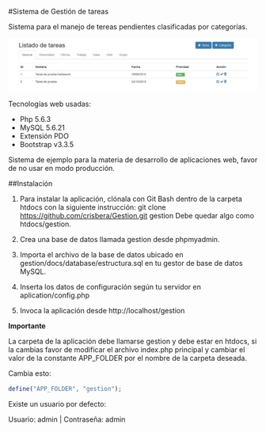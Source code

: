 #Sistema de Gestión de tareas

Sistema para el manejo de tereas pendientes clasificadas por categorías.

![ScreenShot](public/img/screenshot.jpg)

Tecnologías web usadas:
- Php 5.6.3
- MySQL 5.6.21
- Extensión PDO
- Bootstrap v3.3.5

Sistema de ejemplo para la materia de desarrollo de aplicaciones web, favor de no usar en modo producción.

##Instalación

1. Para instalar la aplicación, clónala con Git Bash dentro de la carpeta htdocs con la siguiente instrucción: git clone https://github.com/crisbera/Gestion.git gestion 
Debe quedar algo como htdocs/gestion.

2. Crea una base de datos llamada gestion desde phpmyadmin.
3. Importa el archivo de la base de datos ubicado en gestion/docs/database/estructura.sql en tu gestor de base de datos MySQL.
4. Inserta los datos de configuración según tu servidor en aplication/config.php
5. Invoca la aplicación desde http://localhost/gestion

**Importante**

La carpeta de la aplicación debe llamarse gestion y debe estar en htdocs, si la cambias favor de modificar el archivo index.php principal y cambiar el valor de la constante APP_FOLDER por el nombre de la carpeta deseada.

Cambia esto:
```php
define("APP_FOLDER", "gestion");
```

Existe un usuario por defecto:

Usuario: admin | Contraseña: admin
